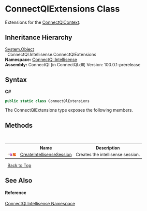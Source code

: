 # ConnectQlExtensions Class
 

Extensions for the <a href="T_ConnectQl_ConnectQlContext">ConnectQlContext</a>.


## Inheritance Hierarchy
<a href="http://msdn2.microsoft.com/en-us/library/e5kfa45b" target="_blank">System.Object</a><br />&nbsp;&nbsp;ConnectQl.Intellisense.ConnectQlExtensions<br />
**Namespace:**&nbsp;<a href="N_ConnectQl_Intellisense">ConnectQl.Intellisense</a><br />**Assembly:**&nbsp;ConnectQl (in ConnectQl.dll) Version: 100.0.1-prerelease

## Syntax

**C#**<br />
``` C#
public static class ConnectQlExtensions
```

The ConnectQlExtensions type exposes the following members.


## Methods
&nbsp;<table><tr><th></th><th>Name</th><th>Description</th></tr><tr><td>![Public method](media/pubmethod.gif "Public method")![Static member](media/static.gif "Static member")</td><td><a href="M_ConnectQl_Intellisense_ConnectQlExtensions_CreateIntellisenseSession">CreateIntellisenseSession</a></td><td>
Creates the intellisense session.</td></tr></table>&nbsp;
<a href="#connectqlextensions-class">Back to Top</a>

## See Also


#### Reference
<a href="N_ConnectQl_Intellisense">ConnectQl.Intellisense Namespace</a><br />